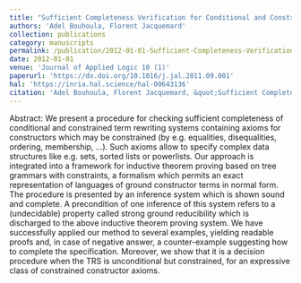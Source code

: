 ```yaml
---
title: "Sufficient Completeness Verification for Conditional and Constrained Term Rewriting Systems"
authors: 'Adel Bouhoula, Florent Jacquemard'
collection: publications
category: manuscripts
permalink: /publication/2012-01-01-Sufficient-Completeness-Verification-for-Conditional-and-Constrained-Term-Rewriting-Systems
date: 2012-01-01
venue: 'Journal of Applied Logic 10 (1)'
paperurl: 'https://dx.doi.org/10.1016/j.jal.2011.09.001'
hal: 'https://inria.hal.science/hal-00643136'
citation: 'Adel Bouhoula, Florent Jacquemard, &quot;Sufficient Completeness Verification for Conditional and Constrained Term Rewriting Systems&quot; Journal of Applied Logic 10 (1), 2012.'
---
```

Abstract: 
We present a procedure for checking sufficient completeness of conditional and constrained term rewriting systems containing axioms for constructors which may be constrained (by e.g. equalities, disequalities, ordering, membership, …). Such axioms allow to specify complex data structures like e.g. sets, sorted lists or powerlists. Our approach is integrated into a framework for inductive theorem proving based on tree grammars with constraints, a formalism which permits an exact representation of languages of ground constructor terms in normal form.
The procedure is presented by an inference system which is shown sound and complete. A precondition of one inference of this system refers to a (undecidable) property called strong ground reducibility which is discharged to the above inductive theorem proving system. We have successfully applied our method to several examples, yielding readable proofs and, in case of negative answer, a counter-example suggesting how to complete the specification. Moreover, we show that it is a decision procedure when the TRS is unconditional but constrained, for an expressive class of constrained constructor axioms.